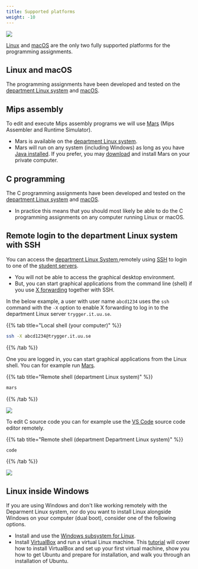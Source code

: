 ```yaml
---
title: Supported platforms
weight: -10
---
```


![](/v1/images/supported-systems/linux-macOS.png?width=400px)

[Linux][linux] and [macOS][macOS] are the only two fully supported platforms for the programming
assignments. 

[linux]: https://en.wikipedia.org/wiki/Linux

## Linux and macOS

The programming assignments have been developed and tested on the [department
Linux system][dep-linux] and [macOS][macOS]. 


## Mips assembly

To edit and execute Mips assembly programs we will use [Mars][mars] (Mips
Assembler and Runtime Simulator). 

- Mars is available on the [department Linux system][dep-linux]. 
- Mars will run on any system (including Windows) as long as you have [Java
installed][java-install]. If you prefer, you may [download][download] and
install Mars on your private computer.

[mips]: https://en.wikipedia.org/wiki/MIPS_instruction_set

[mars]: http://courses.missouristate.edu/kenvollmar/mars/

[java]: https://en.wikipedia.org/wiki/Java_(software_platform)

[java-install]: https://java.com/en/download/help/index_installing.xml

[download]: http://courses.missouristate.edu/KenVollmar/mars/download.htm

## C programming

The C programming assignments have been developed and tested on the [department
Linux system][dep-linux] and [macOS][macOS]. 

- In practice this means that you should most likely be able to do the C programming
assignments on any computer running Linux or macOS.

## Remote login to the department Linux system with SSH

You can access the [department Linux System ][dep-linux] remotely using 
[SSH][ssh-wp] to login to one of the [student servers][linux-hosts].

- You will not be able to access the graphical desktop environment.
- But, you can start graphical applications from the command line (shell) if you use [X
forwarding][x-forwarding] together with SSH. 

In the below example, a user with user name `abcd1234` uses the `ssh` command
with the `-X` option to enable X forwarding to log in to the department Linux
server `trygger.it.uu.se`.

[x-forwarding]: https://en.wikipedia.org/wiki/X_Window_System#Remote_desktop

[linux-hosts]: http://www.it.uu.se/datordrift/maskinpark/linux

[ssh-wp]: https://en.wikipedia.org/wiki/SSH_(Secure_Shell)

{{% tab title="Local shell (your computer)" %}}
``` bash session
ssh -X abcd1234@trygger.it.uu.se
```
{{% /tab %}}

One you are logged in, you can start graphical applications from the Linux
shell. You can for example run [Mars](prerequisites/mips-and-mars/). 

{{% tab title="Remote shell (department Linux system)" %}}
``` bash session
mars
```
{{% /tab %}}

![](/v1/images/mars/MARS_hello.png)

To edit C source code you can for example use the [VS Code][vscode] source code
editor remotely. 

[vscode]: https://en.wikipedia.org/wiki/Visual_Studio_Code

{{% tab title="Remote shell (department Department Linux system)" %}}
``` bash session
code
```
{{% /tab %}}

![](/v1/images/prerequisites/linux/vscode.png)


## Linux inside Windows

If you are using Windows and don't like working remotely with the Deparment
Linux system, nor do you want to install Linux alongside Windows on
your computer (dual boot), consider one of the following options. 

- Install and use the [Windows subsystem for Linux][wsl].
- Install [VirtualBox][virtualbox] and run a virtual Linux machine. This [tutorial][installing-ubuntu-on-virtual-box] will cover how to install
VirtualBox and set up your first virtual machine, show you how to get Ubuntu and
prepare for installation, and walk you through an installation of Ubuntu.

[macOS]: https://en.wikipedia.org/wiki/MacOS
[dep-linux]: prerequisites/department-linux-system/
[wsl]: https://learn.microsoft.com/en-us/windows/wsl/about

[virtualbox]: https://en.wikipedia.org/wiki/VirtualBox
[installing-ubuntu-on-virtual-box]: http://www.wikihow.com/Install-Ubuntu-on-VirtualBox

